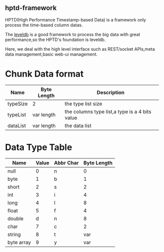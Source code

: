 hptd-framework
--------------

HPTD(High Performance Timestamp-based Data) is a framework only process the time-based column datas.

The [leveldb](https://code.google.com/p/leveldb/) is a good framework to process the big data with great performance,so the HPTD's foundation is leveldb.

Here, we deal with the high level interface such as REST/socket APIs,meta data management,basic web-ui management.


Chunk Data format
=================

Name  | Byte Length | Description |
----- | ----------- | ------------|
typeSize|2|the type list size|
typeList|var length| the columns type list,a type is a 4 bits value|
dataList|var length| the data list|

Data Type Table
=================

Name | Value | Abbr Char| Byte Length |
---- | ----- | -------- | ----------- |
null|0|n|0|
byte|1|b|1|
short|2|s|2|
int|3|i|4|
long|4|l|8|
float|5|f|4|
double|d|n|8|
char|7|c|2|
string|8|t|var|
byte array|9|y|var|



